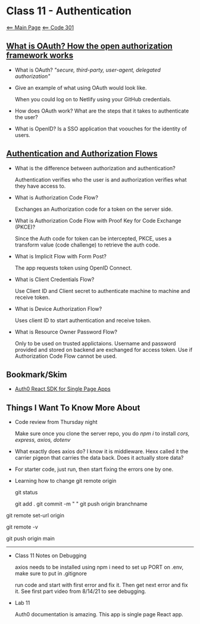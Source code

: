 # Class 11 - Authentication

[<== Main Page](../README.md)
[<== Code 301](../code301/code301.md)

## [What is OAuth? How the open authorization framework works](https://www.csoonline.com/article/3216404/what-is-oauth-how-the-open-authorization-framework-works.html)

- What is OAuth? *"secure, third-party, user-agent, delegated authorization"*

- Give an example of what using OAuth would look like.

  When you could log on to Netlify using your GitHub credentials.

- How does OAuth work? What are the steps that it takes to authenticate the user?

- What is OpenID? Is a SSO application that voouches for the identity of users.

## [Authentication and Authorization Flows](https://auth0.com/docs/flows)

- What is the difference between authorization and authentication?

  Authentication verifies who the user is and authorization verifies what they have access to.

- What is Authorization Code Flow?

  Exchanges an Authorization code for a token on the server side.

- What is Authorization Code Flow with Proof Key for Code Exchange (PKCE)?

  Since the Auth code for token can be intercepted, PKCE, uses a transform value (code challenge) to retrieve the auth code.

- What is Implicit Flow with Form Post?

  The app requests token using OpenID Connect.

- What is Client Credentials Flow?

  Use Client ID and Client secret to authenticate machine to machine and receive token.

- What is Device Authorization Flow?

  Uses client ID to start authentication and receive token.

- What is Resource Owner Password Flow?

  Only to be used on trusted applictaions. Username and password provided and stored on backend are exchanged for access token. Use if Authorization Code Flow cannot be used.

## Bookmark/Skim

- [Auth0 React SDK for Single Page Apps](https://auth0.com/docs/libraries/auth0-react)

## Things I Want To Know More About

- Code review from Thursday night

  Make sure once you clone the server repo, you do *npm i* to install *cors, express, axios, dotenv*

- What exactly does axios do? I know it is middleware. Hexx called it the carrier pigeon that carries the data back. Does it actually store data?

- For starter code, just run, then start fixing the errors one by one.

- Learning how to change git remote origin

  git status

  git add .
  git commit -m " "
  git push origin branchname

<!-- copied the git ssh clone from github -->
  git remote set-url origin <git repo> 

<!-- gives status -->
  git remote -v

  git push origin main

---

- Class 11 Notes on Debugging

  axios needs to be installed using npm i
  need to set up PORT on .env, make sure to put in .gitignore

  run code and start with first error and fix it. Then get next error and fix it. See first part video from 8/14/21 to see debugging.

- Lab 11

  Auth0 documentation is amazing. This app is single page React app.
